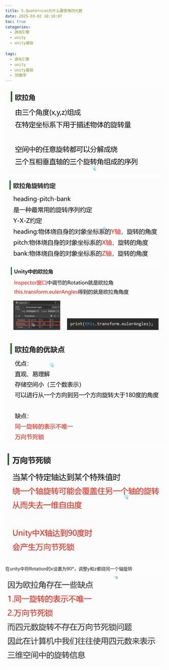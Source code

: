 ```yaml
---
title: 5.Quaternion为什么要使用四元数
date: 2025-03-02 10:10:07
toc: true
categories:
  - 游戏引擎
  - unity
  - unity基础

tags:
  - 游戏引擎
  - unity
  - unity基础
  - 3D数学
---
```


![](5.Quaternion为什么要使用四元数/file-20250302101040200.png)


![](5.Quaternion为什么要使用四元数/file-20250302101049212.png)

![](5.Quaternion为什么要使用四元数/file-20250302101107012.png)

![](5.Quaternion为什么要使用四元数/file-20250302101235714.png)


![](5.Quaternion为什么要使用四元数/file-20250302102110758.png)

在unity中将Rotation的x设置为90°，调整y和z都绕同一个轴旋转

![](5.Quaternion为什么要使用四元数/file-20250302102438979.png)


